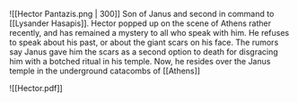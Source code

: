 ![[Hector Pantazis.png | 300]]
Son of Janus and second in command to [[Lysander Hasapis]].
Hector popped up on the scene of Athens rather recently, and has remained a mystery to all who speak with him.
He refuses to speak about his past, or about the giant scars on his face. 
The rumors say Janus gave him the scars as a second option to death for disgracing him with a botched ritual in his temple.
Now, he resides over the Janus temple in the underground catacombs of [[Athens]]

![[Hector.pdf]]